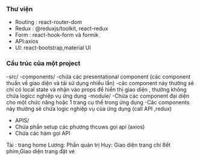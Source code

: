 ### Thư viện 
- Routing : react-router-dom
- Redux : @reduxjs/toolkit, react-redux
- Form : react-hook-form và formik
- API:axios
- UI: react-bootstrap,material UI  
### Cấu trúc của một project

-src/
    -components/
     -chứa các presentational component (các component thuần về giao diện và tái sử dụng nhiều lần)
     -các component này thường sẽ chỉ có local state và nhận vào props để hiển thị giao diện , thường không chứa logicc nghiệp vụ ứng dụng 
    -module/
     -Chứa các component đại diện cho một chức năng hoặc 1 trang cụ thể trong ứng dụng 
     -Các components này thường sẽ chứa logic nghiệp vụ của ứng dụng (call API ,redux)

- APIS/
 - Chứa phần setup các phương thcuws gọi api (axios)
 - Chứa các hàm gọi API   

Tài : trang home
Lương: Phần quản trị
Huy: Giao diện trang chi 8ết phim,Giao diện trang đặt vé
